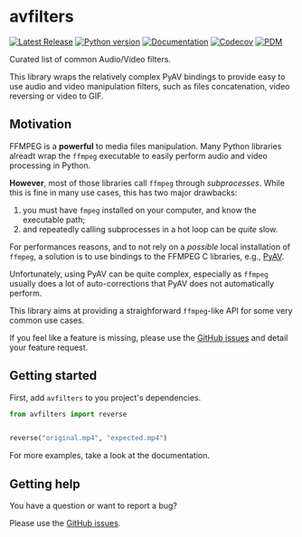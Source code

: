 # avfilters

[![Latest Release][pypi-version-badge]][pypi-version-url]
[![Python version][pypi-python-version-badge]][pypi-version-url]
[![Documentation][documentation-badge]][documentation-url]
[![Codecov][codecov-badge]][codecov-url]
[![PDM][pdm-badge]][pdm-url]

Curated list of common Audio/Video filters.

This library wraps the relatively complex PyAV bindings to provide
easy to use audio and video manipulation filters, such as files
concatenation, video reversing or video to GIF.

## Motivation

FFMPEG is a **powerful** to media files manipulation. Many
Python libraries alreadt wrap the `ffmpeg` executable to
easily perform audio and video processing in Python.

**However**, most of those libraries call `ffmpeg`
through *subprocesses*. While this is fine in many
use cases, this has two major drawbacks:

1. you must have `fmpeg` installed on your computer,
   and know the executable path;
2. and repeatedly calling subprocesses in a hot loop can
   be *quite* slow.

For performances reasons, and to not rely on a *possible*
local installation of `ffmpeg`, a solution is to use
bindings to the FFMPEG C libraries, e.g.,
[PyAV](https://github.com/PyAV-Org/PyAV).

Unfortunately, using PyAV can be quite complex,
especially as `ffmpeg` usually does a lot of
auto-corrections that PyAV does not automatically
perform.

This library aims at providing a straighforward
`ffmpeg`-like API for some very common use cases.

If you feel like a feature is missing, please
use the
[GitHub issues](https://github.com/jeertmans/avfilters/issues)
and detail your feature request.

## Getting started

First, add `avfilters` to you project's dependencies.

```python
from avfilters import reverse


reverse("original.mp4", "expected.mp4")
```

For more examples, take a look at the documentation.

## Getting help

You have a question or want to report a bug?

Please use the
[GitHub issues](https://github.com/jeertmans/avfilters/issues).

[pypi-version-badge]: https://img.shields.io/pypi/v/avfilters?label=avfilters&color=blueviolet
[pypi-version-url]: https://pypi.org/project/avfilters/
[pypi-python-version-badge]: https://img.shields.io/pypi/pyversions/avfilters?color=orange
[documentation-badge]: https://readthedocs.org/projects/avfilters/badge/?version=latest
[documentation-url]: https://avfilters.readthedocs.io/latest/?badge=latest
[codecov-badge]: https://codecov.io/gh/jeertmans/avfilters/branch/main/graph/badge.svg?token=8P4DY9JCE4
[codecov-url]: https://codecov.io/gh/jeertmans/avfilters
[pdm-badge]: https://img.shields.io/badge/pdm-managed-blueviolet
[pdm-url]: https://pdm-project.org
